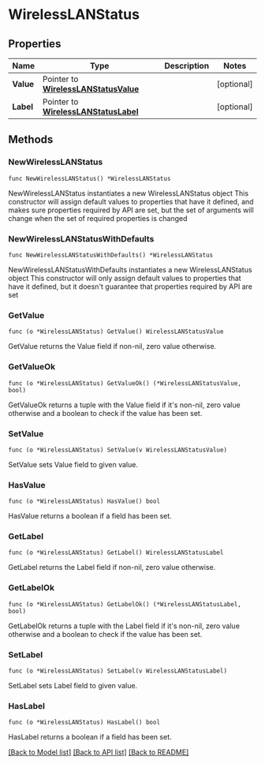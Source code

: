 # WirelessLANStatus

## Properties

Name | Type | Description | Notes
------------ | ------------- | ------------- | -------------
**Value** | Pointer to [**WirelessLANStatusValue**](WirelessLANStatusValue.md) |  | [optional] 
**Label** | Pointer to [**WirelessLANStatusLabel**](WirelessLANStatusLabel.md) |  | [optional] 

## Methods

### NewWirelessLANStatus

`func NewWirelessLANStatus() *WirelessLANStatus`

NewWirelessLANStatus instantiates a new WirelessLANStatus object
This constructor will assign default values to properties that have it defined,
and makes sure properties required by API are set, but the set of arguments
will change when the set of required properties is changed

### NewWirelessLANStatusWithDefaults

`func NewWirelessLANStatusWithDefaults() *WirelessLANStatus`

NewWirelessLANStatusWithDefaults instantiates a new WirelessLANStatus object
This constructor will only assign default values to properties that have it defined,
but it doesn't guarantee that properties required by API are set

### GetValue

`func (o *WirelessLANStatus) GetValue() WirelessLANStatusValue`

GetValue returns the Value field if non-nil, zero value otherwise.

### GetValueOk

`func (o *WirelessLANStatus) GetValueOk() (*WirelessLANStatusValue, bool)`

GetValueOk returns a tuple with the Value field if it's non-nil, zero value otherwise
and a boolean to check if the value has been set.

### SetValue

`func (o *WirelessLANStatus) SetValue(v WirelessLANStatusValue)`

SetValue sets Value field to given value.

### HasValue

`func (o *WirelessLANStatus) HasValue() bool`

HasValue returns a boolean if a field has been set.

### GetLabel

`func (o *WirelessLANStatus) GetLabel() WirelessLANStatusLabel`

GetLabel returns the Label field if non-nil, zero value otherwise.

### GetLabelOk

`func (o *WirelessLANStatus) GetLabelOk() (*WirelessLANStatusLabel, bool)`

GetLabelOk returns a tuple with the Label field if it's non-nil, zero value otherwise
and a boolean to check if the value has been set.

### SetLabel

`func (o *WirelessLANStatus) SetLabel(v WirelessLANStatusLabel)`

SetLabel sets Label field to given value.

### HasLabel

`func (o *WirelessLANStatus) HasLabel() bool`

HasLabel returns a boolean if a field has been set.


[[Back to Model list]](../README.md#documentation-for-models) [[Back to API list]](../README.md#documentation-for-api-endpoints) [[Back to README]](../README.md)


